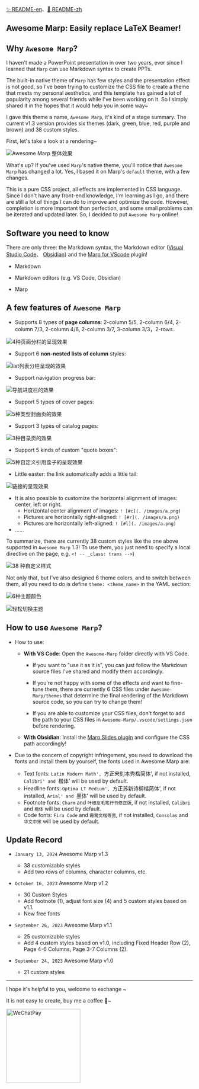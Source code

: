 [✨ README-en](https://github.com/favourhong/Awesome-Marp/blob/main/README-en.md)、[🎉 README-zh](https://github.com/favourhong/Awesome-Marp/blob/main/README.md)

## Awesome Marp: Easily replace LaTeX Beamer!

## Why `Awesome Marp`?

I haven't made a PowerPoint presentation in over two years, ever since I learned that `Marp` can use Markdown syntax to create PPTs.

The built-in native theme of `Marp` has few styles and the presentation effect is not good, so I've been trying to customize the CSS file to create a theme that meets my personal aesthetics, and this template has gained a lot of popularity among several friends while I've been working on it. So I simply shared it in the hopes that it would help you in some way~ 

I gave this theme a name, `Awesome Marp`, it's kind of a stage summary. The current v1.3 version provides six themes (dark, green, blue, red, purple and brown) and 38 custom styles.

First, let's take a look at a rendering~

![Awesome Marp 整体效果](./images/AwesomeMarp整体效果.gif)

What's up? If you've used `Marp`'s native theme, you'll notice that `Awesome Marp` has changed a lot. Yes, I based it on Marp's `default` theme, with a few changes.

This is a pure CSS project, all effects are implemented in CSS language. Since I don't have any front-end knowledge, I'm learning as I go, and there are still a lot of things I can do to improve and optimize the code. However, completion is more important than perfection, and some small problems can be iterated and updated later. So, I decided to put `Awesome Marp` online!

## Software you need to know

There are only three: the Markdown syntax, the Markdown editor ([Visual Studio Code](https://code.visualstudio.com)、 [Obsidian](https://obsidian.md/)) and the [Marp for VScode](https://marketplace.visualstudio.com/items?itemName=marp-team.marp-vscode) plugin!

- Markdown 

- Markdown editors (e.g. VS Code, Obsidian)

- Marp

## A few features of `Awesome Marp`

- Supports 8 types of **page columns**: 2-column 5/5, 2-column 6/4, 2-column 7/3, 2-column 4/6, 2-column 3/7,  3-column 3/3，2-rows.

![4种页面分栏的呈现效果](./images/页面分栏.gif)

- Support 6 **non-nested lists of column** styles:

![list列表分栏呈现的效果](./images/列表分栏.gif)

- Support navigation progress bar:

![导航进度栏的效果](./images/导航进度栏.gif)

- Support 5 types of cover pages:

![5种类型封面页的效果](./images/封面页.gif)

- Support 3 types of catalog pages:

![3种目录页的效果](./images/目录页.gif)

- Support 5 kinds of custom "quote boxes": 

![5种自定义引用盒子的呈现效果](./images/引用盒子.gif)



- Little easter: the link automatically adds a little tail:

![链接的呈现效果](./images/链接.gif)

- It is also possible to customize the horizontal alignment of images: center, left or right. 
	- Horizontal center alignment of images: `! [#c](. /images/a.png)`  
	- Pictures are horizontally right-aligned: `! [#r](. /images/a.png)` 
	- Pictures are horizontally left-aligned: `! [#l](. /images/a.png)`
- …… 

To summarize, there are currently 38 custom styles like the one above supported in `Awesome Marp` 1.3! To use them, you just need to specify a local directive on the page, e.g. `<! -- _class: trans -->`)

![38 种自定义样式](./images/38种自定义样式.png)  

Not only that, but I've also designed 6 theme colors, and to switch between them, all you need to do is define `theme: <theme_name>` in the YAML section:

![6种主题颜色](./images/6种主题颜色.png)

![轻松切换主题](./images/切换主题.gif)

## How to use `Awesome Marp`?

- How to use:
	- **With VS Code**: Open the `Awesome-Marp` folder directly with VS Code.
		- If you want to "use it as it is", you can just follow the Markdown source files I've shared and modify them accordingly.
    
		- If you're not happy with some of the effects and want to fine-tune them, there are currently 6 CSS files under `Awesome-Marp/themes` that determine the final rendering of the Markdown source code, so you can try to change them!
		- If you are able to customize your CSS files, don't forget to add the path to your CSS files in `Awesome-Marp/.vscode/settings.json` before rendering.
	- **With Obsidian**: Install the [Marp Slides plugin](https://github.com/samuele-cozzi/obsidian-marp-slides) and configure the CSS path accordingly!
	
- Due to the concern of copyright infringement, you need to download the fonts and install them by yourself, the fonts used in Awesome Marp are:
	- Text fonts: `Latin Modern Math', `方正宋刻本秀楷简体', if not installed, `Calibri' and `楷体' will be used by default.
    - Headline fonts: `Optima LT Medium', `方正苏新诗柳楷简体', if not installed, `Arial' and `黑体' will be used by default.
    - Footnote fonts: `Charm` and `叶根友毛笔行书修正版`, if not installed, `Calibri` and `楷体` will be used by default.
    - Code fonts: `Fira Code` and `霞鹜文楷等宽`, if not installed, `Consolas` and `华文中宋` will be used by default.

## Update Record

- `January 13, 2024` Awesome Marp v1.3 
  - 38 customizable styles 
  - Add two rows of columns, character columns, etc.

- `October 16, 2023` Awesome Marp v1.2
  - 30 Custom Styles
  - Add footnote (1), adjust font size (4) and 5 custom styles based on v1.1.
  - New free fonts
- `September 26, 2023` Awesome Marp v1.1
  - 25 customizable styles
  - Add 4 custom styles based on v1.0, including Fixed Header Row (2), Page 4-6 Columns, Page 3-7 Columns (2).
- `September 24, 2023` Awesome Marp v1.0
  - 21 custom styles

---

I hope it's helpful to you, welcome to exchange ~ 

It is not easy to create, buy me a coffee 🤙~

<img alt="WeChatPay" src="https://mytuchuang-1303248785.cos.ap-beijing.myqcloud.com/picgo/202309240907419.png" width="200"/>